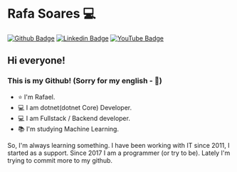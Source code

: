 # Rafa Soares 💻

[![Github Badge](https://img.shields.io/badge/-Github-000?style=flat-square&logo=Github&logoColor=white&link=https://github.com/rslewenstein)](https://github.com/rslewenstein)
[![Linkedin Badge](https://img.shields.io/badge/-LinkedIn-blue?style=flat-square&logo=Linkedin&logoColor=white&link=https://www.linkedin.com/in/rafael-soares-lewenstein/)](https://www.linkedin.com/in/rafael-soares-lewenstein/)
[![YouTube Badge](https://img.shields.io/badge/youtube-%23FF0000.svg?&style=flat-square&logo=youtube&logoColor=white&link=https://youtube.com/c/RafaelSoaresLew)](https://youtube.com/c/RafaelSoaresLew)

## Hi everyone!
### This is my Github! (Sorry for my english - 🤗)

- ⭐ I'm Rafael. 
- 💻 I am dotnet(dotnet Core) Developer.
- 💻 I am Fullstack / Backend developer. 
- 📚 I'm studying Machine Learning.

So, I'm always learning something. 
I have been working with IT since 2011, I started as a support. Since 2017 I am a programmer (or try to be).
Lately I'm trying to commit more to my github.